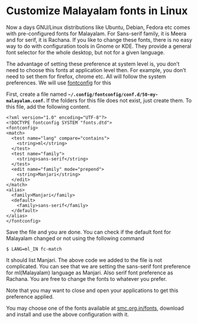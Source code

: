 # Customize Malayalam fonts in Linux

Now a days GNU/Linux distributions like Ubuntu, Debian, Fedora etc comes with pre-configured fonts for Malayalam. For Sans-serif family, it is Meera and  for serif, it is Rachana. If you like to change these fonts, there is no easy way to do with configuration tools in Gnome or KDE. They provide a general font selector for the whole desktop, but not for a given language.

The advantage of setting these preference at system level is, you don’t need to choose this fonts at application level then. For example, you don’t need to set them for firefox, chrome etc. All will follow the system preferences. We will use [fontconfig](https://www.freedesktop.org/software/fontconfig/fontconfig-user.html) for this

First, create a file named **`~/.config/fontconfig/conf.d/50-my-malayalam.conf`.** If the folders for this file does not exist, just create them. To this file, add the following content.

```text
<?xml version="1.0" encoding="UTF-8"?>
<!DOCTYPE fontconfig SYSTEM "fonts.dtd">
<fontconfig>
<match>
  <test name="lang" compare="contains">
    <string>ml</string>
  </test>
  <test name="family">
    <string>sans-serif</string>
  </test>
  <edit name="family" mode="prepend">
    <string>Manjari</string>
  </edit>
</match>
<alias>
  <family>Manjari</family>
  <default>
    <family>sans-serif</family>
  </default>
</alias>
</fontconfig>
```

Save the file and you are done. You can check if the default font for Malayalam changed or not using the following command

```text
$ LANG=ml_IN fc-match
```

It should list Manjari. The above code we added to the file is not complicated. You can see that we are setting the sans-serif font preference for ml\(Malayalam\) language as Manjari. Also serif font preference as Rachana. You are free to change the fonts to whatever you prefer.

Note that you may want to close and open your applications to get this preference applied.

You may choose one of the fonts available at [smc.org.in/fonts](https://smc.org.in/fonts), download and install and use the above configuration with it.

